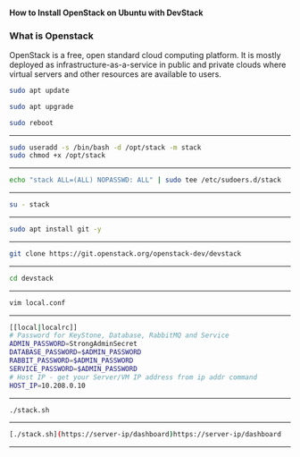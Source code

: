 #### How to Install OpenStack on Ubuntu with DevStack

### What is Openstack
OpenStack is a free, open standard cloud computing platform. It is mostly deployed as infrastructure-as-a-service in public and private clouds where virtual servers and other resources are available to users.

```bash
sudo apt update
```

```bash
sudo apt upgrade
```

```bash
sudo reboot
```

---

```bash
sudo useradd -s /bin/bash -d /opt/stack -m stack
sudo chmod +x /opt/stack
```
---
```bash
echo "stack ALL=(ALL) NOPASSWD: ALL" | sudo tee /etc/sudoers.d/stack
```
---
```bash
su - stack
```
---
```bash
sudo apt install git -y
```
---
```bash
git clone https://git.openstack.org/openstack-dev/devstack
```
---
```bash
cd devstack
```
---
```bash
vim local.conf
```
---
```bash
[[local|localrc]]
# Password for KeyStone, Database, RabbitMQ and Service
ADMIN_PASSWORD=StrongAdminSecret
DATABASE_PASSWORD=$ADMIN_PASSWORD
RABBIT_PASSWORD=$ADMIN_PASSWORD
SERVICE_PASSWORD=$ADMIN_PASSWORD
# Host IP - get your Server/VM IP address from ip addr command
HOST_IP=10.208.0.10
```
---
```bash
./stack.sh
```
---
```bash
[./stack.sh](https://server-ip/dashboard)https://server-ip/dashboard
```
---

